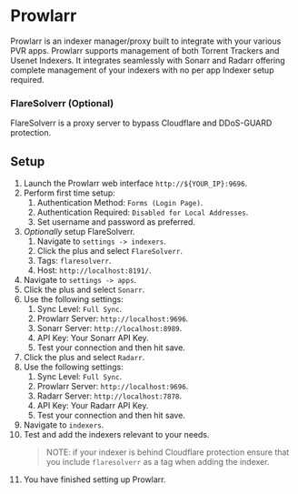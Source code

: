 # Prowlarr

Prowlarr is an indexer manager/proxy built to integrate with your various PVR apps. Prowlarr supports management of both Torrent Trackers and Usenet Indexers. It integrates seamlessly with Sonarr and Radarr offering complete management of your indexers with no per app Indexer setup required.

### FlareSolverr (Optional)

FlareSolverr is a proxy server to bypass Cloudflare and DDoS-GUARD protection.

## Setup

1. Launch the Prowlarr web interface `http://${YOUR_IP}:9696`.
2. Perform first time setup:
   1. Authentication Method: `Forms (Login Page)`.
   2. Authentication Required: `Disabled for Local Addresses`.
   3. Set username and password as preferred.
3. _Optionally_ setup FlareSolverr.
   1. Navigate to `settings -> indexers`.
   2. Click the plus and select `FlareSolverr`.
   3. Tags: `flaresolverr`.
   4. Host: `http://localhost:8191/`.
4. Navigate to `settings -> apps`.
5. Click the plus and select `Sonarr`.
6. Use the following settings:
   1. Sync Level: `Full Sync`.
   2. Prowlarr Server: `http://localhost:9696`.
   3. Sonarr Server: `http://localhost:8989`.
   4. API Key: Your Sonarr API Key.
   5. Test your connection and then hit save.
7. Click the plus and select `Radarr`.
8. Use the following settings:
   1. Sync Level: `Full Sync`.
   2. Prowlarr Server: `http://localhost:9696`.
   3. Radarr Server: `http://localhost:7878`.
   4. API Key: Your Radarr API Key.
   5. Test your connection and then hit save.
9. Navigate to `indexers`.
10. Test and add the indexers relevant to your needs.
    > NOTE: if your indexer is behind Cloudflare protection ensure that you include `flaresolverr` as a tag when adding the indexer.
11. You have finished setting up Prowlarr.
